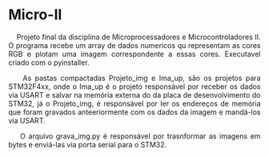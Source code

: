 <h1><strong>Micro-II</strong></h1> 
<div align="justify">&nbsp;&nbsp;&nbsp;&nbsp;Projeto final da disciplina de Microprocessadores e Microcontroladores II. O programa recebe um array de dados numericos qu representam as cores RGB e plotam uma imagem correspondente a essas cores. Executavel criado com o pyinstaller.</div><p>
<p>
  <div align="justify">&nbsp;&nbsp;&nbsp;&nbsp;As pastas compactadas Projeto_img e Ima_up, são os projetos para STM32F4xx, onde o Ima_up é o projeto responsável por receber os dados via USART e salvar na memória externa do da placa de desenvolvimento do STM32, já o Projeto_img, é responsável por ler os endereços de memória que foram gravados anteeriormente com os dados da imagem e mandá-los via USART.</div><p>
<p>
  <div align="justify">&nbsp;&nbsp;&nbsp;&nbsp;O arquivo grava_img.py é responsável por trasnformar as imagens em bytes e enviá-las via porta serial para o STM32.</div>
</p>
